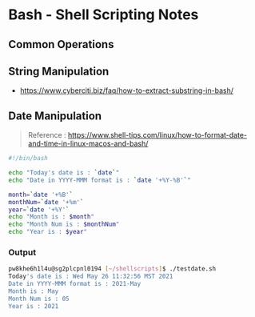 # Bash - Shell Scripting Notes

## Common Operations

## String Manipulation

  * https://www.cyberciti.biz/faq/how-to-extract-substring-in-bash/

## Date Manipulation

> Reference : https://www.shell-tips.com/linux/how-to-format-date-and-time-in-linux-macos-and-bash/

```sh
#!/bin/bash

echo "Today's date is : `date`"
echo "Date in YYYY-MMM format is : `date '+%Y-%B'`"

month=`date '+%B'`
monthNum=`date '+%m'`
year=`date '+%Y'`
echo "Month is : $month"
echo "Month Num is : $monthNum"
echo "Year is : $year"
```
### Output

```sh
pw8khe6h1l4u@sg2plcpnl0194 [~/shellscripts]$ ./testdate.sh
Today's date is : Wed May 26 11:32:56 MST 2021
Date in YYYY-MMM format is : 2021-May
Month is : May
Month Num is : 05
Year is : 2021
```
